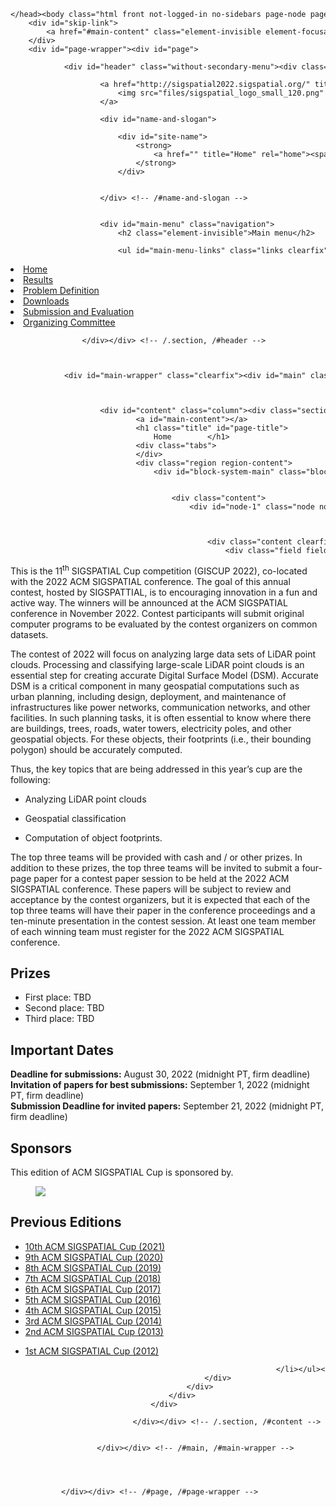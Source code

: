 <html><head profile="http://www.w3.org/1999/xhtml/vocab">
        <meta http-equiv="Content-Type" content="text/html; charset=UTF-8">
        <title>ACM SIGSPATIAL GIS Cup 2022</title>
        <link type="text/css" rel="stylesheet" href="files/style.css" media="all">
        
    </head><body class="html front not-logged-in no-sidebars page-node page-node- page-node-1 node-type-page footer-columns">
        <div id="skip-link">
            <a href="#main-content" class="element-invisible element-focusable">Skip to main content</a>
        </div>
        <div id="page-wrapper"><div id="page">

                <div id="header" class="without-secondary-menu"><div class="section clearfix">

                        <a href="http://sigspatial2022.sigspatial.org/" title="Home" rel="home" id="logo">
                            <img src="files/sigspatial_logo_small_120.png" alt="Home">
                        </a>

                        <div id="name-and-slogan">

                            <div id="site-name">
                                <strong>
                                    <a href="" title="Home" rel="home"><span>ACM SIGSPATIAL Cup 2022</span></a>
                                </strong>
                            </div>


                        </div> <!-- /#name-and-slogan -->


                        <div id="main-menu" class="navigation">
                            <h2 class="element-invisible">Main menu</h2>
                            
                            <ul id="main-menu-links" class="links clearfix">
<li class="menu-700 active-trail first  active"><a href="giscup.html" class="active-trail active">Home</a></li>
<li class="menu-322"><a href="results.html" class="">Results</a></li>
<li class="menu-322"><a href="problem.html" class="">Problem Definition</a></li>
<li class="menu-322"><a href="download.html" class="">Downloads</a></li>
<li class="menu-322"><a href="submit.html" class="">Submission and Evaluation</a></li>
<li class="menu-322"><a href="organizer.html" class="">Organizing Committee</a></li>
                            </ul>      </div> <!-- /#main-menu -->


                    </div></div> <!-- /.section, /#header -->



                <div id="main-wrapper" class="clearfix"><div id="main" class="clearfix">



                        <div id="content" class="column"><div class="section">
                                <a id="main-content"></a>
                                <h1 class="title" id="page-title">
                                    Home        </h1>
                                <div class="tabs">
                                </div>
                                <div class="region region-content">
                                    <div id="block-system-main" class="block block-system">


                                        <div class="content">
                                            <div id="node-1" class="node node-page node-promoted node-full clearfix" about="/giscup/home" typeof="foaf:Document">



                                                <div class="content clearfix">
                                                    <div class="field field-name-body field-type-text-with-summary field-label-hidden"><div class="field-items"><div class="field-item even" property="content:encoded">



  <meta charset="utf-8">
  <meta name="generator" content="pandoc">
  <meta name="viewport" content="width=device-width, initial-scale=1.0, user-scalable=yes">
  <title></title>
  <style type="text/css">code{white-space: pre;}</style>
  <!--[if lt IE 9]>
    <script src="//cdnjs.cloudflare.com/ajax/libs/html5shiv/3.7.3/html5shiv-printshiv.min.js"></script>
  <![endif]-->


<p>This is the 11<sup>th</sup> SIGSPATIAL Cup competition (GISCUP 2022), co-located with the 2022 ACM SIGSPATIAL conference. 
The goal of this annual contest, hosted by SIGSPATTIAL, is to 
encouraging innovation in a fun and active way. The winners will be announced at 
the ACM SIGSPATIAL conference in November 2022. Contest participants
 will submit original computer programs to be evaluated by the contest 
organizers on common datasets.</p>
<p>The contest of 2022 will focus on analyzing large data sets of LiDAR point clouds.
Processing and classifying large-scale LiDAR point clouds is an essential
step for creating accurate Digital Surface Model (DSM).
Accurate DSM is a critical component in many geospatial computations such as urban planning, including
design, deployment, and maintenance of infrastructures like power networks, communication networks, and other facilities.
In such planning tasks, it is often essential to know where there are buildings, trees, roads, water towers,
electricity poles, and other geospatial objects. For these objects, their footprints (i.e., their bounding polygon) 
should be accurately computed.</p>
<p>Thus, the key topics that are being addressed in this year’s cup are the following:</p>
<ul>
<li><p>Analyzing LiDAR point clouds</p></li>
<li><p>Geospatial classification</p></li>
<li><p>Computation of object footprints.</p></li>
</ul>
<p>The top three teams will be provided with cash and / or other prizes.
 In addition to these prizes, the top three teams will be invited to 
submit a four-page paper for a contest paper session to be held at the 
2022 ACM SIGSPATIAL conference. These papers will be subject to 
review and acceptance by the contest organizers, but it is expected that
 each of the top three teams will have their paper in the conference 
proceedings and a ten-minute presentation in the contest session. At 
least one team member of each winning team must register for the 2022 
ACM SIGSPATIAL conference.</p>


<h2 id="prizes">Prizes</h2>
<ul>
    <li>First place: TBD</li>
    <li>Second place: TBD</li>
    <li>Third place: TBD</li>
</ul>


<h2 id="important-dates">Important Dates</h2>

<strong>Deadline for submissions:</strong> August 30, 2022 (midnight PT, firm deadline) <br>
<strong>Invitation of papers for best submissions:</strong> September 1, 2022 (midnight PT, firm deadline) <br>
<strong>Submission Deadline for invited papers:</strong> September 21, 2022 (midnight PT, firm deadline) <br>

<h2 id="sponsors">Sponsors</h2>
<p>This edition of ACM SIGSPATIAL Cup is sponsored by.</p>
<figure>
<!-- <img src="gfx/nvidia_resized.png" /><br> -->
<img style="max-width: 200px;" src="files/att-logo.png">
</figure>

<h2 id="previous-editions">Previous Editions</h2>
<ul>
<li>
    <a href="https://sigspatial2021.sigspatial.org/sigspatial-cup/" target="_new">10th ACM SIGSPATIAL Cup (2021)</a>
</li>
<li>
    <a href="https://sigspatial2020.sigspatial.org/giscup2020/home" target="_new">9th ACM SIGSPATIAL Cup (2020)</a>
</li>
<li>
    <a href="https://sigspatial2019.sigspatial.org/giscup2019/home" target="_new">8th ACM SIGSPATIAL Cup (2019)</a>
</li>
<li>
    <a href="https://sigspatial2018.sigspatial.org/giscup2018/home" target="_new">7th ACM SIGSPATIAL Cup (2018)</a>
</li>
<li>
<a href="http://sigspatial2017.sigspatial.org/giscup2017/home" target="_new">6th ACM SIGSPATIAL Cup (2017)</a>
</li>
<li>
<a href="http://sigspatial2016.sigspatial.org/giscup2016/home" target="_new">5th ACM SIGSPATIAL Cup (2016)</a>
</li>
<li>
<a href="http://research.csc.ncsu.edu/stac/GISCUP2015/index.php" target="_new">4th ACM SIGSPATIAL Cup (2015)</a>
</li>
<li>
<a href="http://mypages.iit.edu/~xzhang22/GISCUP2014/" target="_new">3rd ACM SIGSPATIAL Cup (2014)</a>
</li>
<li>
<a href="http://dmlab.cs.umn.edu/GISCUP2013/" target="_new">2nd ACM SIGSPATIAL Cup (2013)</a>
</li>
<li>
<p><a href="http://dmlab.cs.umn.edu/GISCUP2013/GISCUP2012.php" target="_new">1st ACM SIGSPATIAL Cup (2012)</a></p>


                                                            </li></ul></div></div></div>  </div>
                                            </div>
                                        </div>
                                    </div>
                                </div>

                            </div></div> <!-- /.section, /#content -->


                    </div></div> <!-- /#main, /#main-wrapper -->


                

            </div></div> <!-- /#page, /#page-wrapper -->
    

</body></html>
